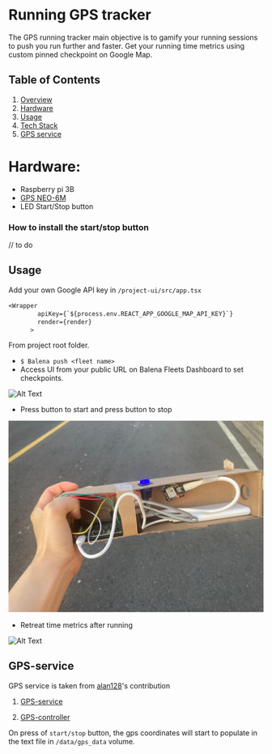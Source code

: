 # Running GPS tracker

The GPS running tracker main objective is to gamify your running sessions to push you run further and faster.
Get your running time metrics using custom pinned checkpoint on Google Map.

## Table of Contents

1. [Overview](#Overview)
1. [Hardware](#Hardware)
1. [Usage](#Usage)
1. [Tech Stack](#Tech-Stack)
1. [GPS service](#GPS-service)

# Hardware:

- Raspberry pi 3B
- [GPS NEO-6M](https://www.amazon.com/gp/product/B07P8YMVNT/ref=ppx_yo_dt_b_asin_title_o01_s01?ie=UTF8&psc=1)
- LED Start/Stop button

### How to install the start/stop button

// to do

## Usage

Add your own Google API key in `/project-ui/src/app.tsx`

```
<Wrapper
        apiKey={`${process.env.REACT_APP_GOOGLE_MAP_API_KEY}`}
        render={render}
      >
```

From project root folder.

- `$ Balena push <fleet name>`
- Access UI from your public URL on Balena Fleets Dashboard to set checkpoints.

![Alt Text](https://media.giphy.com/media/fOUrTir22JbBL4rCC4/giphy.gif)

- Press button to start and press button to stop

![Alt Text](running_device.jpeg)

- Retreat time metrics after running

![Alt Text](https://media.giphy.com/media/jGYA8VZrL3cGNFBWrQ/giphy.gif)

## GPS-service

GPS service is taken from [alan128](https://github.com/alanb128/)'s contribution

1. [GPS-service](https://github.com/alanb128/gps-block)

1. [GPS-controller](https://github.com/alanb128/gps-block)

On press of `start/stop` button, the gps coordinates will start to populate in the text file in `/data/gps_data` volume.
